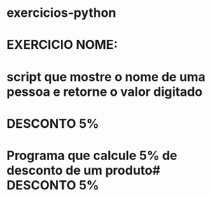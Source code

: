 # exercicios-python

# EXERCICIO NOME:
# script que mostre o nome de uma pessoa e retorne o valor digitado

# DESCONTO 5%
# Programa que calcule 5% de desconto de um produto# DESCONTO 5%

